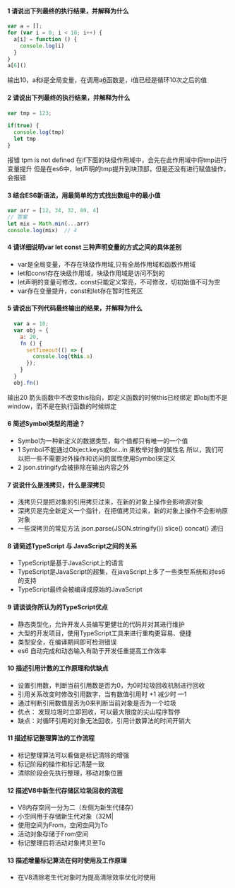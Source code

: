 #### 1 请说出下列最终的执行结果，并解释为什么
  ```javascript
  var a = [];
  for (var i = 0; i < 10; i++) {
    a[i] = function () {
      console.log(i)
    } 
  }
  a[6]()   
```
  输出10，a和i是全局变量，在调用a[6]()函数是，i值已经是循环10次之后的值

#### 2 请说出下列最终的执行结果，并解释为什么
```javascript
var tmp = 123;

if(true) {
  console.log(tmp)
  let tmp
}
```
报错 tpm is not defined  在if下面的块级作用域中，会先在此作用域中将tmp进行变量提升
但是在es6中，let声明的tmp提升到块顶部，但是还没有进行赋值操作，会报错

#### 3 结合ES6新语法，用最简单的方式找出数组中的最小值
```javascript
var arr = [12, 34, 32, 89, 4]
// 答案
let mix = Math.min(...arr)
console.log(mix)  // 4
```

#### 4 请详细说明var let const 三种声明变量的方式之间的具体差别
  + var是全局变量，不存在块级作用域,只有全局作用域和函数作用域
  + let和const存在块级作用域，块级作用域是访问不到的
  + let声明的变量可修改，const只能定义常亮，不可修改，切初始值不可为空
  + var存在变量提升，const和let存在暂时性死区
 
#### 5 请说出下列代码最终输出的结果，并解释为什么

```javascript
  var a = 10;
  var obj = {
    a: 20,
    fn () {
      setTimeout(() => {
        console.log(this.a) 
      });
    }
  }
  obj.fn()
```
  输出20 箭头函数中不改变this指向，即定义函数的时候this已经绑定
  即obj而不是window，而不是在执行函数的时候绑定

#### 6 简述Symbol类型的用途？ 

  + Symbol为一种新定义的数据类型，每个值都只有唯一的一个值
  + 1 Symbol不能通过Object.keys或for...in 来枚举对象的属性名 所以，我们可以把一些不需要对外操作和访问的属性使用Symbol来定义
  + 2 json.stringify会被排除在输出内容之外
  
#### 7 说说什么是浅拷贝，什么是深拷贝
 + 浅拷贝只是把对象的引用拷贝过来，在新的对象上操作会影响源对象
 + 深拷贝是完全新定义一个指针，在把值拷贝过来，新的对象上操作不会影响原对象
 + 一些深拷贝的常见方法 json.parse(JSON.stringify())  slice()  concat() 递归

#### 8 请简述TypeScript 与 JavaScript之间的关系
 + TypeScript是基于JavaScript上的语言
 + TypeScript是JavaScript的超集，在javaScript上多了一些类型系统和对es6的支持
 + TypeScript最终会被编译成原始的JavaScript



#### 9 请谈谈你所认为的TypeScript优点
 + 静态类型化，允许开发人员编写更健壮的代码并对其进行维护
 + 大型的开发项目，使用TypeScript工具来进行重构更容易、便捷
 + 类型安全，在编译期间即可检测错误
 + es6 自动完成和动态输入有助于开发任重提高工作效率

#### 10 描述引用计数的工作原理和优缺点
 +  设置引用数，判断当前引用数是否为0，为0时垃圾回收机制进行回收
 +  引用关系改变时修改引用数字，当有数值引用时 +1 减少时 —1
 +  通过判断引用数值是否为0来判断当前对象是否为一个垃圾
 +  优点： 发现垃圾时立即回收，可以最大限度的尖山程序暂停
 +  缺点：对循环引用的对象无法回收，引用计数算法的时间开销大

#### 11 描述标记整理算法的工作流程
 + 标记整理算法可以看做是标记清除的增强
 + 标记阶段的操作和标记清楚一致
 + 清除阶段会先执行整理，移动对象位置

#### 12 描述V8中新生代存储区垃圾回收的流程
  + V8内存空间一分为二（左侧为新生代储存）
  + 小空间用于存储新生代对象（32M|
  + 使用空间为From，空闲空间为To
  + 活动对象存储于From空间
  + 标记整理后将活动对象拷贝至To

#### 13 描述增量标记算法在何时使用及工作原理
  + 在V8清除老生代对象时为提高清除效率优化时使用